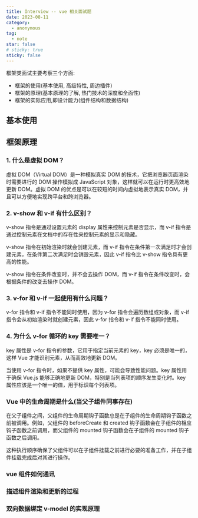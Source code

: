```yaml
---
title: Interview -- vue 相关面试题
date: 2023-08-11
category:
  - anonymous
tag:
  - note
star: false
# sticky: true
sticky: false
---
```


框架类面试主要考察三个方面:

- 框架的使用(基本使用, 高级特性, 周边插件)
- 框架的原理(基本原理的了解, 热门技术的深度和全面性)
- 框架的实际应用,即设计能力(组件结构和数据结构)

## 基本使用

## 框架原理

### 1. 什么是虚拟 DOM？

虚拟 DOM（Virtual DOM）是一种模拟真实 DOM 的技术，它把浏览器页面渲染时需要进行的 DOM 操作模拟成 JavaScript 对象，这样就可以在运行时更高效地更新 DOM。虚拟 DOM 的优点是可以在较短的时间内虚拟地表示真实 DOM，并且可以方便地实现跨平台和跨浏览器。

### 2. v-show 和 v-if 有什么区别？

v-show 指令是通过设置元素的 display 属性来控制元素是否显示，而 v-if 指令是通过控制元素在文档中的存在性来控制元素的显示和隐藏。

v-show 指令在初始渲染时就会创建元素，而 v-if 指令在条件第一次满足时才会创建元素，在条件第二次满足时会销毁元素，因此 v-if 指令比 v-show 指令具有更高的性能。

v-show 指令在条件改变时，并不会去操作 DOM，而 v-if 指令在条件改变时，会根据条件的改变去操作 DOM。

### 3. v-for 和 v-if 一起使用有什么问题？

v-for 指令和 v-if 指令不能同时使用，因为 v-for 指令会遍历数组或对象，而 v-if 指令会从初始渲染时就创建元素，因此 v-for 指令和 v-if 指令不能同时使用。

### 4. 为什么 v-for 循环的 key 需要唯一？

key 属性是 v-for 指令的参数，它用于指定当前元素的 key，key 必须是唯一的，这样 Vue 才能识别元素，从而高效地更新 DOM。

当使用 v-for 指令时，如果不提供 key 属性，可能会导致性能问题。key 属性用于确保 Vue.js 能够正确地更新 DOM，特别是当列表项的顺序发生变化时。key 属性应该是一个唯一的值，用于标识每个列表项。

### Vue 中的生命周期是什么(当父子组件同事存在)

在父子组件之间，父组件的生命周期钩子函数总是在子组件的生命周期钩子函数之前被调用。例如，父组件的 beforeCreate 和 created 钩子函数会在子组件的相应钩子函数之前调用，而父组件的 mounted 钩子函数会在子组件的 mounted 钩子函数之后调用。

这种执行顺序确保了父组件可以在子组件挂载之前进行必要的准备工作，并在子组件挂载完成后对其进行操作。

### vue 组件如何通讯

### 描述组件渲染和更新的过程

### 双向数据绑定 v-model 的实现原理
